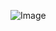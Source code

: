 ![Image](https://www.thebalancesmb.com/thmb/TyPatUOj0nL89d1S8CQSDGKX53M=/300x200/filters:no_upscale():max_bytes(150000):strip_icc():saturation(0.2):brightness(10):contrast(5):format(webp)/hands-woman-laptop-hands-in-frame-business-woman-using-laptop-people-using-laptop-hands-on-laptop_t20_mvVV6l-5c912a4446e0fb0001f8d10f.jpg)
